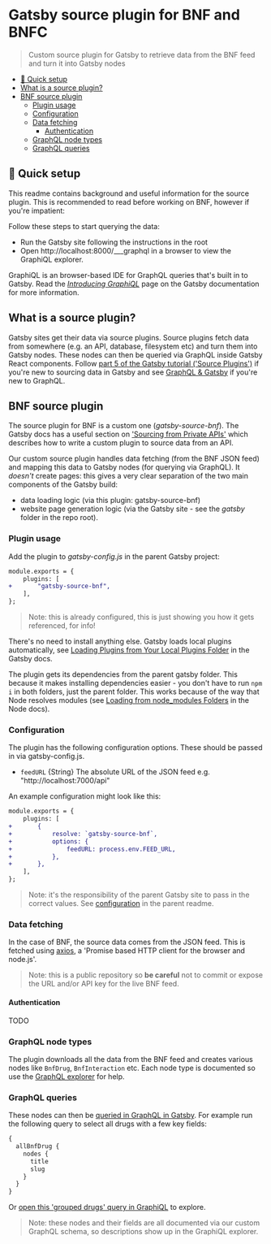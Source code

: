 # Gatsby source plugin for BNF and BNFC

> Custom source plugin for Gatsby to retrieve data from the BNF feed and turn it into Gatsby nodes

- [:rocket: Quick setup](#rocket-quick-setup)
- [What is a source plugin?](#what-is-a-source-plugin)
- [BNF source plugin](#bnf-source-plugin)
	- [Plugin usage](#plugin-usage)
	- [Configuration](#configuration)
	- [Data fetching](#data-fetching)
		- [Authentication](#authentication)
	- [GraphQL node types](#graphql-node-types)
	- [GraphQL queries](#graphql-queries)

## :rocket: Quick setup

This readme contains background and useful information for the source plugin. This is recommended to read before working on BNF, however if you're impatient:

Follow these steps to start querying the data:

- Run the Gatsby site following the instructions in the root
- Open http://localhost:8000/___graphql in a browser to view the GraphiQL explorer.

GraphiQL is an browser-based IDE for GraphQL queries that's built in to Gatsby. Read the [_Introducing GraphiQL_](https://www.gatsbyjs.org/docs/running-queries-with-graphiql/) page on the Gatsby documentation for more information.

## What is a source plugin?

Gatsby sites get their data via source plugins. Source plugins fetch data from somewhere (e.g. an API, database, filesystem etc) and turn them into Gatsby nodes. These nodes can then be queried via GraphQL inside Gatsby React components. Follow [part 5 of the Gatsby tutorial ('Source Plugins')](https://www.gatsbyjs.org/tutorial/part-five/) if you're new to sourcing data in Gatsby and see [GraphQL & Gatsby](https://www.gatsbyjs.org/docs/graphql/) if you're new to GraphQL.

## BNF source plugin

The source plugin for BNF is a custom one (_gatsby-source-bnf_). The Gatsby docs has a useful section on ['Sourcing from Private APIs'](https://www.gatsbyjs.org/docs/sourcing-from-private-apis/) which describes how to write a custom plugin to source data from an API.

Our custom source plugin handles data fetching (from the BNF JSON feed) and mapping this data to Gatsby nodes (for querying via GraphQL). It _doesn't_ create pages: this gives a very clear separation of the two main components of the Gatsby build:

- data loading logic (via this plugin: gatsby-source-bnf)
- website page generation logic (via the Gatsby site - see the _gatsby_ folder in the repo root).

### Plugin usage

Add the plugin to _gatsby-config.js_ in the parent Gatsby project:

```diff
module.exports = {
	plugins: [
+		"gatsby-source-bnf",
	],
};
```

> Note: this is already configured, this is just showing you how it gets referenced, for info!

There's no need to install anything else. Gatsby loads local plugins automatically, see [Loading Plugins from Your Local Plugins Folder](https://www.gatsbyjs.org/docs/loading-plugins-from-your-local-plugins-folder/) in the Gatsby docs.

The plugin gets its dependencies from the parent gatsby folder. This because it makes installing dependencies easier - you don't have to run `npm i` in both folders, just the parent folder. This works because of the way that Node resolves modules (see [Loading from node_modules Folders](https://nodejs.org/api/modules.html#modules_loading_from_node_modules_folders) in the Node docs).

### Configuration

The plugin has the following configuration options. These should be passed in via gatsby-config.js.

- `feedURL` {String} The absolute URL of the JSON feed e.g. "http://localhost:7000/api"

An example configuration might look like this:

```diff
module.exports = {
	plugins: [
+		{
+			resolve: `gatsby-source-bnf`,
+			options: {
+				feedURL: process.env.FEED_URL,
+			},
+		},
	],
};
```

> Note: it's the responsibility of the parent Gatsby site to pass in the correct values. See [configuration](../../README.md#configuration) in the parent readme.

### Data fetching

In the case of BNF, the source data comes from the JSON feed. This is fetched using [axios](https://axios-http.com/), a 'Promise based HTTP client for the browser and node.js'.

> Note: this is a public repository so **be careful** not to commit or expose the URL and/or API key for the live BNF feed.

#### Authentication

TODO

### GraphQL node types

The plugin downloads all the data from the BNF feed and creates various nodes like `BnfDrug`, `BnfInteraction` etc. Each node type is documented so use the [GraphQL explorer](http://localhost:8000/___graphql) for help.

### GraphQL queries

These nodes can then be [queried in GraphQL in Gatsby](https://www.gatsbyjs.org/docs/running-queries-with-graphiql/). For example run the following query to select all drugs with a few key fields:

```graphql
{
  allBnfDrug {
    nodes {
      title
      slug
    }
  }
}
```

Or [open this 'grouped drugs' query in GraphiQL](http://localhost:8000/___graphql?query=query%20MyQuery%20%7B%0A%20%20allBnfDrug%20%7B%0A%20%20%20%20group(field%3A%20initial)%20%7B%0A%20%20%20%20%20%20fieldValue%0A%20%20%20%20%20%20nodes%20%7B%0A%20%20%20%20%20%20%20%20slug%0A%20%20%20%20%20%20%20%20title%0A%20%20%20%20%20%20%7D%0A%20%20%20%20%7D%0A%20%20%7D%0A%7D%0A&operationName=MyQuery) to explore.

> Note: these nodes and their fields are all documented via our custom GraphQL schema, so descriptions show up in the GraphiQL explorer.
